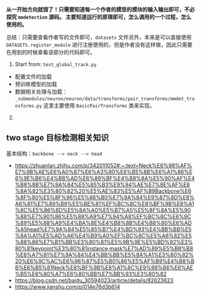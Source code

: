 **从一开始方向就错了！只需要知道每一个作者的模型的模块的输入输出即可，不必探究 `mmdetection` 源码。
主要知道运行的原理即可，怎么调用的一个过程，怎么使用的。**

总结：只需要查看作者写的文件即可，`datasets` 文件另外，本来是可以直接使用 `DATASETS.register_module` 进行注册使用的，但是作者没有这样做，因此只需要在用到的时候查看该部分的代码即可。

1. Start from: `test_global_track.py`
  - 配置文件的加载
  - 预训练模型的加载
  - 数据相关处理与加载：`_submodules/neuron/neuron/data/transforms/pair_transforms/mmdet_transforms.py`
  这里主要使用 `BasicPairTransforms` 类来实现。

2. 




## two stage 目标检测相关知识

基本结构：`backbone --> neck --> head`

- https://zhuanlan.zhihu.com/p/342011052#:~:text=Neck%E6%98%AF%E7%9B%AE%E6%A0%87%E6%A3%80%E6%B5%8B%E6%A1%86%E6%9E%B6%E4%B8%AD%E6%89%BF%E4%B8%8A%E5%90%AF%E4%B8%8B%E7%9A%84%E5%85%B3%E9%94%AE%E7%8E%AF%E8%8A%82%E3%80%82%20%E5%AE%83%E5%AF%B9Backbone%E6%8F%90%E5%8F%96%E5%88%B0%E7%9A%84%E9%87%8D%E8%A6%81%E7%89%B9%E5%BE%81%EF%BC%8C%E8%BF%9B%E8%A1%8C%E5%86%8D%E5%8A%A0%E5%B7%A5%E5%8F%8A%E5%90%88%E7%90%86%E5%88%A9%E7%94%A8%EF%BC%8C%E6%9C%89%E5%88%A9%E4%BA%8E%E4%B8%8B%E4%B8%80%E6%AD%A5head%E7%9A%84%E5%85%B7%E4%BD%93%E4%BB%BB%E5%8A%A1%E5%AD%A6%E4%B9%A0%EF%BC%8C%E5%A6%82%E5%88%86%E7%B1%BB%E3%80%81%E5%9B%9E%E5%BD%92%E3%80%81keypoint%E3%80%81instance,mask%E7%AD%89%E5%B8%B8%E8%A7%81%E7%9A%84%E4%BB%BB%E5%8A%A1%E3%80%82%20%E6%9C%AC%E6%96%87%E5%B0%86%E5%AF%B9%E4%B8%BB%E6%B5%81Neck%E8%BF%9B%E8%A1%8C%E9%98%B6%E6%AE%B5%E6%80%A7%E6%80%BB%E7%BB%93%E3%80%82
- https://blog.csdn.net/baidu_30594023/article/details/82623623
- https://www.jianshu.com/p/014e76d3b614
